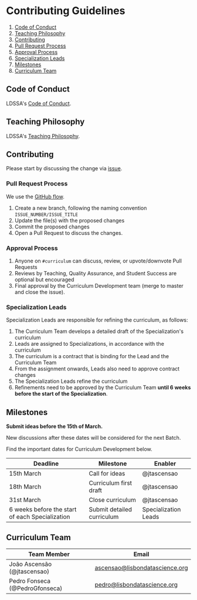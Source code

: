 Contributing Guidelines
=================

1. [Code of Conduct](#code-of-conduct)
2. [Teaching Philosophy](#teaching-philosophy)
3. [Contributing](#contributing)
  1. [Pull Request Process](#pull-request-process)
  2. [Approval Process](#approval-process)
  3. [Specialization Leads](#specialization-leads)
4. [Milestones](#milestones)
5. [Curriculum Team](#curriculum-development-team)

## Code of Conduct

LDSSA's [Code of Conduct](https://github.com/LDSSA/wiki/wiki/Code-of-Conduct).

## Teaching Philosophy

LDSSA's [Teaching Philosophy](https://github.com/LDSSA/wiki/wiki/Teaching-Philosophy).

## Contributing

Please start by discussing the change via [issue](https://github.com/LDSSA/curriculum-development/issues).

### Pull Request Process

We use the [GitHub flow](https://guides.github.com/introduction/flow/).

1. Create a new branch, following the naming convention `ISSUE_NUMBER/ISSUE_TITLE`
2. Update the file(s) with the proposed changes
3. Commit the proposed changes
4. Open a Pull Request to discuss the changes.

### Approval Process

1. Anyone on `#curriculum` can discuss, review, or upvote/downvote Pull Requests
2. Reviews by Teaching, Quality Assurance, and Student Success are optional but encouraged
3. Final approval by the Curriculum Development team (merge to master and close the issue).

### Specialization Leads

Specialization Leads are responsible for refining the curriculum, as follows:

1. The Curriculum Team develops a detailed draft of the Specialization's curriculum
2. Leads are assigned to Specializations, in accordance with the curriculum
3. The curriculum is a contract that is binding for the Lead and the Curriculum Team
4. From the assignment onwards, Leads also need to approve contract changes
5. The Specialization Leads refine the curriculum
6. Refinements need to be approved by the Curriculum Team **until 6 weeks before the start of the Specialization**.

## Milestones

**Submit ideas before the 15th of March.**

New discussions after these dates will be considered for the next Batch.

Find the important dates for Curriculum Development below.

| Deadline                                          | Milestone                  | Enabler     |
|---------------------------------------------------|----------------------------|-------------|
| 15th March                                        | Call for ideas             | @jtascensao |
| 18th March                                        | Curriculum first draft     | @jtascensao |
| 31st March                                        | Close curriculum           | @jtascensao |
| 6 weeks before the start of each Specialization   | Submit detailed curriculum | Specialization Leads |

## Curriculum Team

| Team Member   | Email                                        |
|---------------|----------------------------------------------|
| João Ascensão (@jtascensao) | ascensao@lisbondatascience.org |
| Pedro Fonseca (@PedroGfonseca) | pedro@lisbondatascience.org  |
